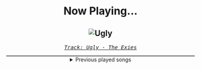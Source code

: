 <div align="center"> 
<h1>Now Playing...</h1>

![Ugly](https://i.scdn.co/image/ab67616d00001e02e8a692d0ed4d904574f5aac7)
--
_<samp><a href="https://open.spotify.com/track/1NoE1pEKbjVDmwLvrMsoop">Track: Ugly - The Exies</a></samp>_

<div style="border: 1px #4B5054 solid"></div>
<details>
  <summary>
    Previous played songs
  </summary>
  <table>
    <thead>
      <tr>
        <th>
          Artist
        </th>
        <th>
          Song
        </th>
        <th>
          Link
        </th>
      </tr>
    </thead>
    <tbody>
      <tr><td>The Exies</td><td>Ugly</td><td><a href="https://open.spotify.com/track/1NoE1pEKbjVDmwLvrMsoop">https://open.spotify.com/track/1NoE1pEKbjVDmwLvrMsoop</a></td></tr><tr><td>Soilwork</td><td>Rejection Role</td><td><a href="https://open.spotify.com/track/2cZlwQvxwAFFTNb2xCGDl4">https://open.spotify.com/track/2cZlwQvxwAFFTNb2xCGDl4</a></td></tr><tr><td>The Birthday Massacre</td><td>Red Stars</td><td><a href="https://open.spotify.com/track/25CRv7qnwyoa7kckF4HFb9">https://open.spotify.com/track/25CRv7qnwyoa7kckF4HFb9</a></td></tr><tr><td>Trivium</td><td>Feast Of Fire</td><td><a href="https://open.spotify.com/track/1c7kZbuNixEsCMbU3MZFpy">https://open.spotify.com/track/1c7kZbuNixEsCMbU3MZFpy</a></td></tr><tr><td>Killswitch Engage</td><td>Lost</td><td><a href="https://open.spotify.com/track/4K3x7FJ5PU3k10yTq14bCs">https://open.spotify.com/track/4K3x7FJ5PU3k10yTq14bCs</a></td></tr><tr><td>zebrahead</td><td>Falling Apart</td><td><a href="https://open.spotify.com/track/1SMMq7Zupw6IHw7Hvy4xb0">https://open.spotify.com/track/1SMMq7Zupw6IHw7Hvy4xb0</a></td></tr><tr><td>Hail The Villain</td><td>Runaway</td><td><a href="https://open.spotify.com/track/4sED67bl2t86z1bEx3J0S0">https://open.spotify.com/track/4sED67bl2t86z1bEx3J0S0</a></td></tr><tr><td>zebrahead</td><td>Falling Apart</td><td><a href="https://open.spotify.com/track/1SMMq7Zupw6IHw7Hvy4xb0">https://open.spotify.com/track/1SMMq7Zupw6IHw7Hvy4xb0</a></td></tr><tr><td>Wind Walkers</td><td>Maker's Mark</td><td><a href="https://open.spotify.com/track/1e0oCwNwS412F6Q083tvI1">https://open.spotify.com/track/1e0oCwNwS412F6Q083tvI1</a></td></tr><tr><td>Kitsune</td><td>A Long Farewell</td><td><a href="https://open.spotify.com/track/0S8jlUwpDvvQc2U0fl5PwE">https://open.spotify.com/track/0S8jlUwpDvvQc2U0fl5PwE</a></td></tr><tr><td>The Unguided</td><td>Phoenix Down - Zardonic Remix</td><td><a href="https://open.spotify.com/track/2nWTLLc9t2mLudvz9h0Ne5">https://open.spotify.com/track/2nWTLLc9t2mLudvz9h0Ne5</a></td></tr><tr><td>Nomy</td><td>Cocaine</td><td><a href="https://open.spotify.com/track/3JPMPDLIxizTViltvBQdJg">https://open.spotify.com/track/3JPMPDLIxizTViltvBQdJg</a></td></tr><tr><td>Bridge to Grace</td><td>Everything</td><td><a href="https://open.spotify.com/track/1vKAUJgeXDpaetO2Nbu7vm">https://open.spotify.com/track/1vKAUJgeXDpaetO2Nbu7vm</a></td></tr><tr><td>Autopilot Off</td><td>Make A Sound</td><td><a href="https://open.spotify.com/track/4Mlc6Dw9zAdng0AJF20y0w">https://open.spotify.com/track/4Mlc6Dw9zAdng0AJF20y0w</a></td></tr><tr><td>Framing Hanley</td><td>23 Days</td><td><a href="https://open.spotify.com/track/4qSiJEeSnMcgHVowYYmazH">https://open.spotify.com/track/4qSiJEeSnMcgHVowYYmazH</a></td></tr><tr><td>Saint World</td><td>Beneath My Wings</td><td><a href="https://open.spotify.com/track/0AuHS832b6a4M8VsA1K3rK">https://open.spotify.com/track/0AuHS832b6a4M8VsA1K3rK</a></td></tr><tr><td>B-complex</td><td>Beautiful Lies</td><td><a href="https://open.spotify.com/track/0lZrckNc0x7L1ferFR1KyV">https://open.spotify.com/track/0lZrckNc0x7L1ferFR1KyV</a></td></tr><tr><td>The Amity Affliction</td><td>Ivy (Doomsday)</td><td><a href="https://open.spotify.com/track/51VHAM1iIikiX2qTf4FCFl">https://open.spotify.com/track/51VHAM1iIikiX2qTf4FCFl</a></td></tr><tr><td>Atreyu</td><td>The Crimson</td><td><a href="https://open.spotify.com/track/062gY8uXDt5kjtAOcSmL4z">https://open.spotify.com/track/062gY8uXDt5kjtAOcSmL4z</a></td></tr><tr><td>Celldweller</td><td>Switchback</td><td><a href="https://open.spotify.com/track/4sKi48OClEyho57D26hJdU">https://open.spotify.com/track/4sKi48OClEyho57D26hJdU</a></td></tr>
    </tbody>
  </table>
</details>

</div>
